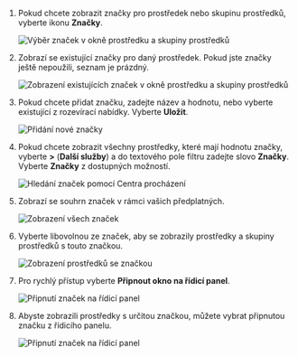 1. Pokud chcete zobrazit značky pro prostředek nebo skupinu prostředků, vyberte ikonu **Značky**. 
   
     ![Výběr značek v okně prostředku a skupiny prostředků](./media/resource-manager-tag-resources/select-tag-icon.png)
2. Zobrazí se existující značky pro daný prostředek. Pokud jste značky ještě nepoužili, seznam je prázdný. 

     ![Zobrazení existujících značek v okně prostředku a skupiny prostředků](./media/resource-manager-tag-resources/existing-tags.png)
3. Pokud chcete přidat značku, zadejte název a hodnotu, nebo vyberte existující z rozevírací nabídky. Vyberte **Uložit**.

     ![Přidání nové značky](./media/resource-manager-tag-resources/tag-resources.png)
3. Pokud chcete zobrazit všechny prostředky, které mají hodnotu značky, vyberte **>** (**Další služby**) a do textového pole filtru zadejte slovo **Značky**. Vyberte **Značky** z dostupných možností.
   
     ![Hledání značek pomocí Centra procházení](./media/resource-manager-tag-resources/browse-tags.png)
4. Zobrazí se souhrn značek v rámci vašich předplatných.
   
     ![Zobrazení všech značek](./media/resource-manager-tag-resources/tag-taxonomy.png)
5. Vyberte libovolnou ze značek, aby se zobrazily prostředky a skupiny prostředků s touto značkou.
   
     ![Zobrazení prostředků se značkou](./media/resource-manager-tag-resources/show-tagged-resources.png)
6. Pro rychlý přístup vyberte **Připnout okno na řídicí panel**.
   
     ![Připnutí značek na řídicí panel](./media/resource-manager-tag-resources/pin-tag.png)
7. Abyste zobrazili prostředky s určitou značkou, můžete vybrat připnutou značku z řídicího panelu.

     ![Připnutí značek na řídicí panel](./media/resource-manager-tag-resources/show-pinned-tag.png)
